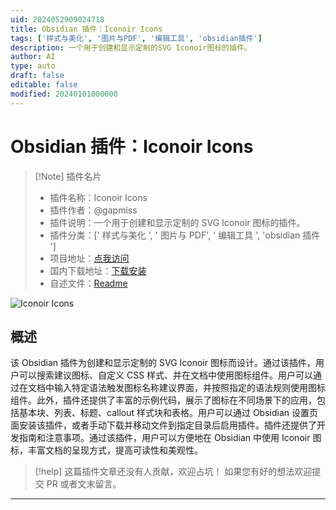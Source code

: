```yaml
---
uid: 2024052909024718
title: Obsidian 插件：Iconoir Icons
tags: ['样式与美化', '图片与PDF', '编辑工具', 'obsidian插件']
description: 一个用于创建和显示定制的SVG Iconoir图标的插件。
author: AI
type: auto
draft: false
editable: false
modified: 20240101000000
---
```


# Obsidian 插件：Iconoir Icons

> [!Note] 插件名片
> - 插件名称：Iconoir Icons
> - 插件作者：@gapmiss
> - 插件说明：一个用于创建和显示定制的 SVG Iconoir 图标的插件。
> - 插件分类：[' 样式与美化 ', ' 图片与 PDF', ' 编辑工具 ', 'obsidian 插件 ']
> - 项目地址：[点我访问](https://github.com/gapmiss/iconoir-icons)
> - 国内下载地址：[下载安装](https://pkmer.cn/products/plugin/pluginMarket/?iconoir-icons)
> - 自述文件：[Readme](https://ghproxy.net/https://raw.githubusercontent.com/gapmiss/iconoir-icons/main/README.md)

![Iconoir Icons](https://cdn.pkmer.cn/covers/iconoir-icons.gif!pkmer)

## 概述

该 Obsidian 插件为创建和显示定制的 SVG Iconoir 图标而设计。通过该插件，用户可以搜索建议图标、自定义 CSS 样式、并在文档中使用图标组件。用户可以通过在文档中输入特定语法触发图标名称建议界面，并按照指定的语法规则使用图标组件。此外，插件还提供了丰富的示例代码，展示了图标在不同场景下的应用，包括基本块、列表、标题、callout 样式块和表格。用户可以通过 Obsidian 设置页面安装该插件，或者手动下载并移动文件到指定目录后启用插件。插件还提供了开发指南和注意事项。通过该插件，用户可以方便地在 Obsidian 中使用 Iconoir 图标，丰富文档的呈现方式，提高可读性和美观性。

> [!help]
> 这篇插件文章还没有人贡献，欢迎占坑！
> 如果您有好的想法欢迎提交 PR 或者文末留言。

---



